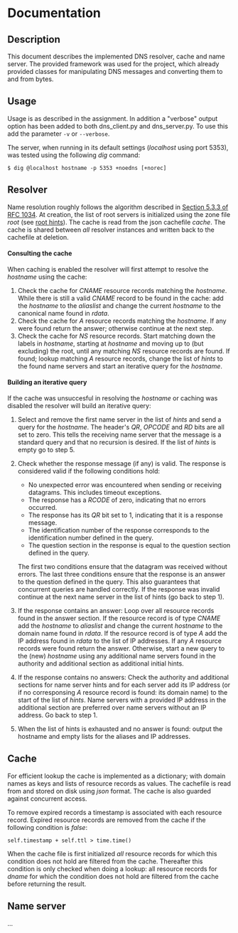 # Documentation
## Description
This document describes the implemented DNS resolver, cache and name server. The provided framework was used for the project, which already provided classes for manipulating DNS messages and converting them to and from bytes.

## Usage
Usage is as described in the assignment. In addition a "verbose" output option has been added to both dns_client.py and dns_server.py. To use this add the parameter ```-v``` or ```--verbose```.

The server, when running in its default settings (_localhost_ using port 5353), was tested using the following _dig_ command:

```
$ dig @localhost hostname -p 5353 +noedns [+norec]
```

## Resolver
Name resolution roughly follows the algorithm described in [Section 5.3.3 of RFC 1034](https://tools.ietf.org/html/rfc1034##section-5.3.3). At creation, the list of root servers is initialized using the zone file _root_ (see [root hints](https://www.internic.net/domain/named.root)). The cache is read from the json cachefile _cache_. The cache is shared between _all_ resolver instances and written back to the cachefile at deletion.

#### Consulting the cache
When caching is enabled the resolver will first attempt to resolve the _hostname_ using the cache:
1. Check the cache for _CNAME_ resource records matching the _hostname_. While there is still a valid _CNAME_ record to be found in the cache: add the _hostname_ to the _aliaslist_ and change the current _hostname_ to the canonical name found in _rdata_.
2. Check the cache for _A_ resource records matching the _hostname_. If any were found return the answer; otherwise continue at the next step.
2. Check the cache for _NS_ resource records. Start matching down the labels in _hostname_, starting at _hostname_ and moving up to (but excluding) the root, until any matching _NS_ resource records are found. If found; lookup matching _A_ resource records, change the list of _hints_ to the found name servers and start an iterative query for the _hostname_.

#### Building an iterative query
If the cache was unsuccesful in resolving the _hostname_ or caching was disabled the resolver will build an iterative query:

1. Select and remove the first name server in the list of _hints_ and send a query for the _hostname_. The header's _QR_, _OPCODE_ and _RD_ bits are all set to zero. This tells the receiving name server that the message is a standard query and that no recursion is desired. If the list of _hints_ is empty go to step 5.
2. Check whether the response message (if any) is valid. The response is considered valid if the following conditions hold:
    * No unexpected error was encountered when sending or receiving datagrams. This includes timeout exceptions.
    * The response has a _RCODE_ of zero, indicating that no errors occurred.
    * The response has its _QR_ bit set to 1, indicating that it is a response message.
    * The identification number of the response corresponds to the identification number defined in the query.
    * The question section in the response is equal to the question section defined in the query.

    The first two conditions ensure that the datagram was received without errors. The last three conditions ensure that the response is an answer to the question defined in the query. This also guarantees that concurrent queries are handled correctly. If the response was invalid continue at the next name server in the list of hints (go back to step 1).

3. If the response contains an answer: Loop over all resource records found in the answer section. If the resource record is of type _CNAME_ add the _hostname_ to _aliaslist_ and change the current _hostname_ to the domain name found in _rdata_. If the resource record is of type _A_ add the IP address found in _rdata_ to the list of IP addresses. If any _A_ resource records were found return the answer. Otherwise, start a new query to the (new) _hostname_ using any additional name servers found in the authority and additional section as additional initial hints.

4. If the response contains no answers: Check the authority and additional sections for name server hints and for each server add its IP address (or if no corresponsing _A_ resource record is found: its domain name) to the start of the list of _hints_. Name servers with a provided IP address in the additional section are preferred over name servers without an IP address. Go back to step 1.

5. When the list of hints is exhausted and no answer is found: output the hostname and empty lists for the aliases and IP addresses.

## Cache
For efficient lookup the cache is implemented as a dictionary; with domain names as keys and lists of resource records as values. The cachefile is read from and stored on disk using _json_ format. The cache is also guarded against concurrent access.

To remove expired records a timestamp is associated with each resource record. Expired resource records are removed from the cache if the following condition is _false_:

```
self.timestamp + self.ttl > time.time()
```

When the cache file is first initialized _all_ resource records for which this condition does not hold are filtered from the cache. Thereafter this condition is only checked when doing a lookup: all resource records for _dname_ for which the condition does not hold are filtered from the cache before returning the result.

## Name server
...
